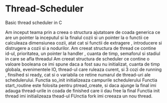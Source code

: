 # Thread-Scheduler
Basic thread scheduler in C





Am inceput teama prin a creea o structura ajutatoare de coada
generica ce are un pointer la inceputul si la finalul cozii si un pointer la o functii ce calculeaza dimensiunea cozii, atat cat si functii de extragere , introducere si distrugere a cozii si a nodurilor.
Am creeat structura de thread ce contine id-ul, prioritatea, un pointer la handler , cuanta de timp, semaforul si stadiul in care se afla threadul
Am creeat structura de scheduler ce contine o valoare booleana ce imi spune daca a fost sau nu initializat, cuanta de timp globala, evenimentele IO, thread-ul care ruleaza curent, si 3 cozi de running , finsihed si ready, cat si o variabila ce retine numarul de thread-uri ale schedulerului.
Functia so_init initializeaza campurile schedulerului
Functia start_routine este folosita pentru ptread_create, si daca ajunge la final imi adauga thread-urile in coada de finished care ii dau free la final
Functia init thread imi initializeaza thead-ul
FUnctia fork imi creeaza un nou thread.
